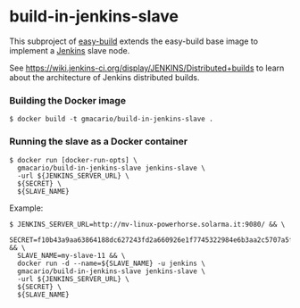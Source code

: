 build-in-jenkins-slave
======================

This subproject of [easy-build](https://github.com/gmacario/easy-build)
extends the easy-build base image to implement a [Jenkins](http://jenkins-ci.org/) slave node.

See <https://wiki.jenkins-ci.org/display/JENKINS/Distributed+builds> to learn
about the architecture of Jenkins distributed builds.

### Building the Docker image

    $ docker build -t gmacario/build-in-jenkins-slave .

### Running the slave as a Docker container

    $ docker run [docker-run-opts] \
      gmacario/build-in-jenkins-slave jenkins-slave \
      -url ${JENKINS_SERVER_URL} \
      ${SECRET} \
      ${SLAVE_NAME}

Example:

    $ JENKINS_SERVER_URL=http://mv-linux-powerhorse.solarma.it:9080/ && \
      SECRET=f10b43a9aa63864188dc627243fd2a660926e1f7745322984e6b3aa2c5707a5f && \
      SLAVE_NAME=my-slave-11 && \
      docker run -d --name=${SLAVE_NAME} -u jenkins \
      gmacario/build-in-jenkins-slave jenkins-slave \
      -url ${JENKINS_SERVER_URL} \
      ${SECRET} \
      ${SLAVE_NAME}

<!-- EOF -->
